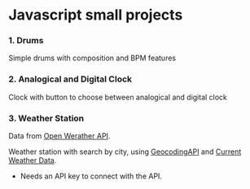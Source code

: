 # Javascript small projects

### 1. Drums
Simple drums with composition and BPM features

### 2. Analogical and Digital Clock
Clock with button to choose between analogical and digital clock

### 3. Weather Station
Data from [Open Werather API](https://openweathermap.org/).

Weather station with search by city, using [GeocodingAPI](https://openweathermap.org/api/geocoding-api) and [Current Weather Data](https://openweathermap.org/current).

* Needs an API key to connect with the API.
